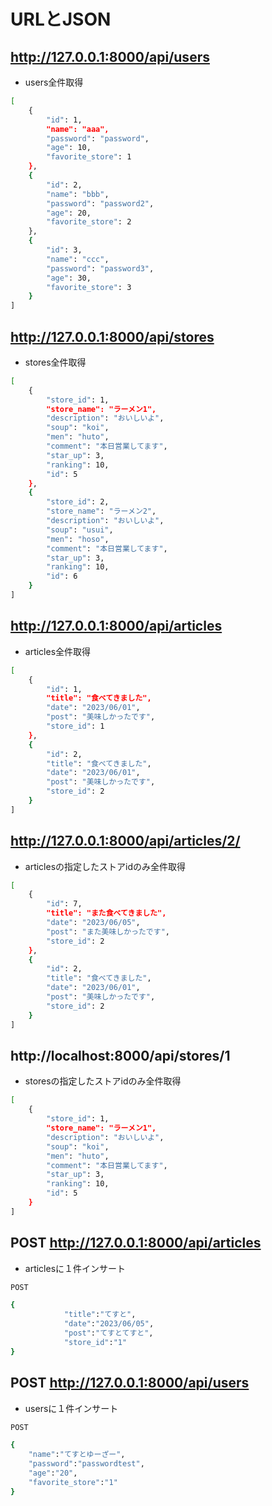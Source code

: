 # URLとJSON

## http://127.0.0.1:8000/api/users

- users全件取得

```bash
[
    {
        "id": 1,
        "name": "aaa",
        "password": "password",
        "age": 10,
        "favorite_store": 1
    },
    {
        "id": 2,
        "name": "bbb",
        "password": "password2",
        "age": 20,
        "favorite_store": 2
    },
    {
        "id": 3,
        "name": "ccc",
        "password": "password3",
        "age": 30,
        "favorite_store": 3
    }
]
```

## http://127.0.0.1:8000/api/stores

- stores全件取得

```bash
[
    {
        "store_id": 1,
        "store_name": "ラーメン1",
        "description": "おいしいよ",
        "soup": "koi",
        "men": "huto",
        "comment": "本日営業してます",
        "star_up": 3,
        "ranking": 10,
        "id": 5
    },
    {
        "store_id": 2,
        "store_name": "ラーメン2",
        "description": "おいしいよ",
        "soup": "usui",
        "men": "hoso",
        "comment": "本日営業してます",
        "star_up": 3,
        "ranking": 10,
        "id": 6
    }
]
```

## http://127.0.0.1:8000/api/articles

- articles全件取得

```bash
[
    {
        "id": 1,
        "title": "食べてきました",
        "date": "2023/06/01",
        "post": "美味しかったです",
        "store_id": 1
    },
    {
        "id": 2,
        "title": "食べてきました",
        "date": "2023/06/01",
        "post": "美味しかったです",
        "store_id": 2
    }
]
```

## http://127.0.0.1:8000/api/articles/2/

- articlesの指定したストアidのみ全件取得

```bash
[
    {
        "id": 7,
        "title": "また食べてきました",
        "date": "2023/06/05",
        "post": "また美味しかったです",
        "store_id": 2
    },
    {
        "id": 2,
        "title": "食べてきました",
        "date": "2023/06/01",
        "post": "美味しかったです",
        "store_id": 2
    }
]
```

## http://localhost:8000/api/stores/1

- storesの指定したストアidのみ全件取得

```bash
[
    {
        "store_id": 1,
        "store_name": "ラーメン1",
        "description": "おいしいよ",
        "soup": "koi",
        "men": "huto",
        "comment": "本日営業してます",
        "star_up": 3,
        "ranking": 10,
        "id": 5
    }
]
```

## POST http://127.0.0.1:8000/api/articles

- articlesに１件インサート

```bash
POST

{
            "title":"てすと",
            "date":"2023/06/05",
            "post":"てすとてすと",
            "store_id":"1"
}
```

## POST http://127.0.0.1:8000/api/users

- usersに１件インサート

```bash
POST

{
    "name":"てすとゆーざー",
    "password":"passwordtest",
    "age":"20",
    "favorite_store":"1"
}
```